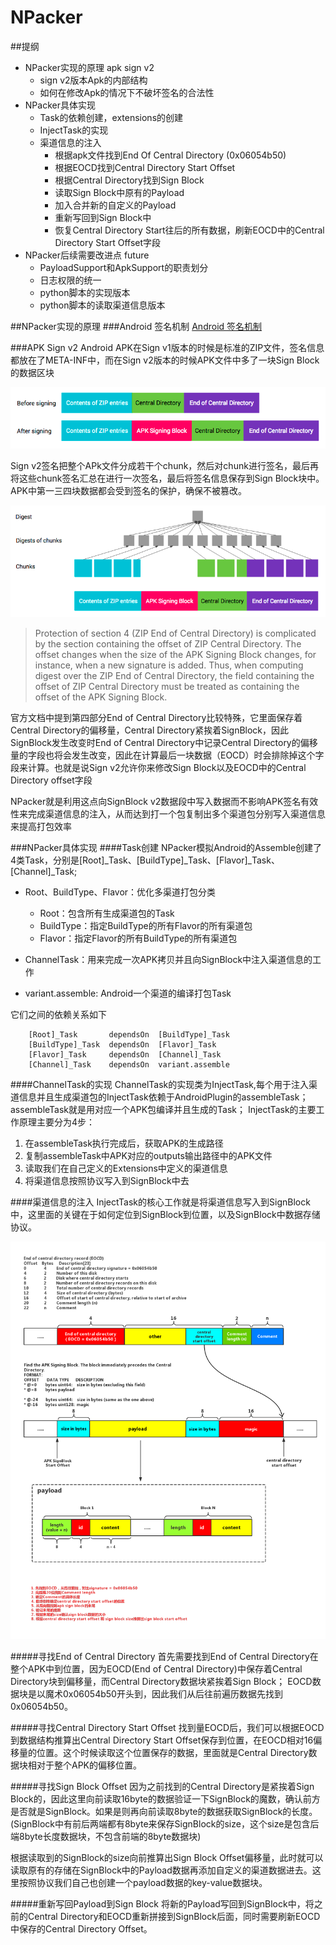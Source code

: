 # NPacker
##提纲
* NPacker实现的原理 apk sign v2
    * sign v2版本Apk的内部结构
    * 如何在修改Apk的情况下不破坏签名的合法性
* NPacker具体实现
    * Task的依赖创建，extensions的创建
    * InjectTask的实现
    * 渠道信息的注入
        * 根据apk文件找到End Of Central Directory (0x06054b50)
        * 根据EOCD找到Central Directory Start Offset
        * 根据Central Directory找到Sign Block
        * 读取Sign Block中原有的Payload
        * 加入合并新的自定义的Payload
        * 重新写回到Sign Block中
        * 恢复Central Directory Start往后的所有数据，刷新EOCD中的Central Directory Start Offset字段
* NPacker后续需要改进点 future
    * PayloadSupport和ApkSupport的职责划分
    * 日志权限的统一
    * python脚本的实现版本
    * python脚本的读取渠道信息版本
    
##NPacker实现的原理
###Android 签名机制
[Android 签名机制](./doc/AppSignNote.md)

###APK Sign v2
Android APK在Sign v1版本的时候是标准的ZIP文件，签名信息都放在了META-INF中，而在Sign v2版本的时候APK文件中多了一块Sign Block的数据区块

![APK Sign Struct](./doc/apk_sign_struct.png)

Sign v2签名把整个APk文件分成若干个chunk，然后对chunk进行签名，最后再将这些chunk签名汇总在进行一次签名，最后将签名信息保存到Sign Block块中。APK中第一三四块数据都会受到签名的保护，确保不被篡改。

![APK Sign Protection](./doc/apk_integrity_protection.png)

> Protection of section 4 (ZIP End of Central Directory) is complicated by the section containing the offset of ZIP Central Directory. The offset changes when the size of the APK Signing Block changes, for instance, when a new signature is added. Thus, when computing digest over the ZIP End of Central Directory, the field containing the offset of ZIP Central Directory must be treated as containing the offset of the APK Signing Block.

官方文档中提到第四部分End of Central Directory比较特殊，它里面保存着Central Directory的偏移量，Central Directory紧挨着SignBlock，因此SignBlock发生改变时End of Central Directory中记录Central Directory的偏移量的字段也将会发生改变，因此在计算最后一块数据（EOCD）时会排除掉这个字段来计算。也就是说Sign v2允许你来修改Sign Block以及EOCD中的Central Directory offset字段

NPacker就是利用这点向SignBlock v2数据段中写入数据而不影响APK签名有效性来完成渠道信息的注入，从而达到打一个包复制出多个渠道包分别写入渠道信息来提高打包效率

###NPacker具体实现
####Task创建
NPacker模拟Android的Assemble创建了4类Task，分别是[Root]_Task、[BuildType]_Task、[Flavor]_Task、[Channel]_Task;
* Root、BuildType、Flavor：优化多渠道打包分类
    * Root：包含所有生成渠道包的Task
    * BuildType：指定BuildType的所有Flavor的所有渠道包
    * Flavor：指定Flavor的所有BuildType的所有渠道包
    
* ChannelTask：用来完成一次APK拷贝并且向SignBlock中注入渠道信息的工作
* variant.assemble: Android一个渠道的编译打包Task

它们之间的依赖关系如下
```
    [Root]_Task       dependsOn  [BuildType]_Task
    [BuildType]_Task  dependsOn  [Flavor]_Task
    [Flavor]_Task     dependsOn  [Channel]_Task
    [Channel]_Task    dependsOn  variant.assemble
```

####ChannelTask的实现
ChannelTask的实现类为InjectTask,每个用于注入渠道信息并且生成渠道包的InjectTask依赖于AndroidPlugin的assembleTask；assembleTask就是用对应一个APK包编译并且生成的Task；
InjectTask的主要工作原理主要分为4步：
1. 在assembleTask执行完成后，获取APK的生成路径
2. 复制assembleTask中APK对应的outputs输出路径中的APK文件
3. 读取我们在自己定义的Extensions中定义的渠道信息
4. 将渠道信息按照协议写入到SignBlock中去

####渠道信息的注入
InjectTask的核心工作就是将渠道信息写入到SignBlock中，这里面的关键在于如何定位到SignBlock到位置，以及SignBlock中数据存储协议。

![APK Sign Protection](./doc/npacker_implement.png)


#####寻找End of Central Directory
首先需要找到End of Central Directory在整个APK中到位置，因为EOCD(End of Central Directory)中保存着Central Directory块到偏移量，而Central Directory数据块紧挨着Sign Block；
EOCD数据块是以魔术0x06054b50开头到，因此我们从后往前遍历数据先找到0x06054b50。

#####寻找Central Directory Start Offset
找到量EOCD后，我们可以根据EOCD到数据结构推算出Central Directory Start Offset保存到位置，在EOCD相对16偏移量的位置。这个时候读取这个位置保存的数据，里面就是Central Directory数据块相对于整个APK的偏移位置。

#####寻找Sign Block Offset
因为之前找到的Central Directory是紧挨着Sign Block的，因此这里向前读取16byte的数据验证一下SignBlock的魔数，确认前方是否就是SignBlock。如果是则再向前读取8byte的数据获取SignBlock的长度。(SignBlock中有前后两端都有8byte来保存SignBlock的size，这个size是包含后端8byte长度数据块，不包含前端的8byte数据块)

根据读取到的SignBlock的size向前推算出Sign Block Offset偏移量，此时就可以读取原有的存储在SignBlock中的Payload数据再添加自定义的渠道数据进去。这里按照协议我们自己也创建一个payload数据的key-value数据块。

#####重新写回Payload到Sign Block
将新的Payload写回到SignBlock中，将之前的Central Directory和EOCD重新拼接到SignBlock后面，同时需要刷新EOCD中保存的Central Directory Offset。
